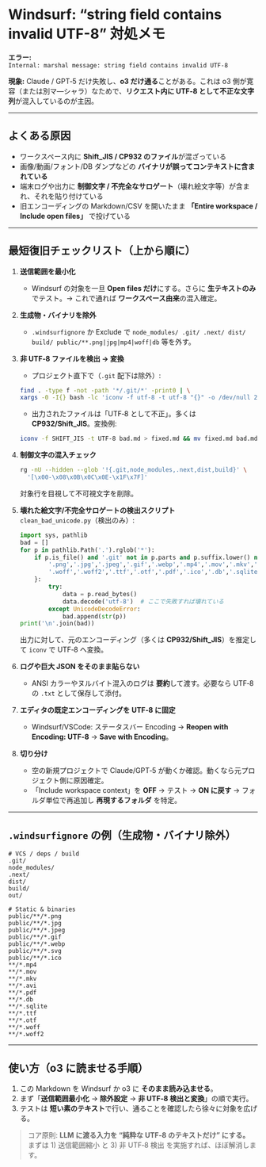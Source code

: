 # Windsurf: “string field contains invalid UTF-8” 対処メモ

**エラー:**  
`Internal: marshal message: string field contains invalid UTF-8`

**現象:** Claude / GPT‑5 だけ失敗し、**o3 だけ通る**ことがある。これは o3 側が寛容（または別マ―シャラ）なためで、**リクエスト内に UTF‑8 として不正な文字列**が混入しているのが主因。

---

## よくある原因
- ワークスペース内に **Shift_JIS / CP932 のファイル**が混ざっている
- 画像/動画/フォント/DB ダンプなどの **バイナリが誤ってコンテキストに含まれている**
- 端末ログや出力に **制御文字 / 不完全なサロゲート**（壊れ絵文字等）が含まれ、それを貼り付けている
- 旧エンコーディングの Markdown/CSV を開いたまま **「Entire workspace / Include open files」** で投げている

---

## 最短復旧チェックリスト（上から順に）
1. **送信範囲を最小化**  
   - Windsurf の対象を一旦 **Open files だけ**にする。さらに **生テキストのみ**でテスト。→ これで通れば **ワークスペース由来**の混入確定。

2. **生成物・バイナリを除外**  
   - `.windsurfignore` か Exclude で `node_modules/ .git/ .next/ dist/ build/ public/**.png|jpg|mp4|woff|db` 等を外す。

3. **非 UTF‑8 ファイルを検出 → 変換**  
   - プロジェクト直下で（`.git` 配下は除外）:
   ```bash
   find . -type f -not -path '*/.git/*' -print0 | \
   xargs -0 -I{} bash -lc 'iconv -f utf-8 -t utf-8 "{}" -o /dev/null 2>/dev/null || echo "{}"'
   ```
   - 出力されたファイルは「UTF‑8 として不正」。多くは **CP932/Shift_JIS**。変換例:
   ```bash
   iconv -f SHIFT_JIS -t UTF-8 bad.md > fixed.md && mv fixed.md bad.md
   ```

4. **制御文字の混入チェック**  
   ```bash
   rg -nU --hidden --glob '!{.git,node_modules,.next,dist,build}' \
     '[\x00-\x08\x0B\x0C\x0E-\x1F\x7F]'
   ```
   対象行を目視して不可視文字を削除。

5. **壊れた絵文字/不完全サロゲートの検出スクリプト**  
   `clean_bad_unicode.py`（検出のみ）:
   ```python
   import sys, pathlib
   bad = []
   for p in pathlib.Path('.').rglob('*'):
       if p.is_file() and '.git' not in p.parts and p.suffix.lower() not in {
           '.png','.jpg','.jpeg','.gif','.webp','.mp4','.mov','.mkv','.avi',
           '.woff','.woff2','.ttf','.otf','.pdf','.ico','.db','.sqlite'
       }:
           try:
               data = p.read_bytes()
               data.decode('utf-8')  # ここで失敗すれば壊れている
           except UnicodeDecodeError:
               bad.append(str(p))
   print('\n'.join(bad))
   ```
   出力に対して、元のエンコーディング（多くは **CP932/Shift_JIS**）を推定して `iconv` で UTF‑8 へ変換。

6. **ログや巨大 JSON をそのまま貼らない**  
   - ANSI カラーやヌルバイト混入のログは **要約**して渡す。必要なら UTF‑8 の `.txt` として保存して添付。

7. **エディタの既定エンコーディングを UTF‑8 に固定**  
   - Windsurf/VSCode: ステータスバー Encoding → **Reopen with Encoding: UTF‑8** → **Save with Encoding**。

8. **切り分け**  
   - 空の新規プロジェクトで Claude/GPT‑5 が動くか確認。動くなら元プロジェクト側に原因確定。
   - 「Include workspace context」を **OFF** → テスト → **ON に戻す** → フォルダ単位で再追加し **再現するフォルダ** を特定。

---

## `.windsurfignore` の例（生成物・バイナリ除外）
```
# VCS / deps / build
.git/
node_modules/
.next/
dist/
build/
out/

# Static & binaries
public/**/*.png
public/**/*.jpg
public/**/*.jpeg
public/**/*.gif
public/**/*.webp
public/**/*.svg
public/**/*.ico
**/*.mp4
**/*.mov
**/*.mkv
**/*.avi
**/*.pdf
**/*.db
**/*.sqlite
**/*.ttf
**/*.otf
**/*.woff
**/*.woff2
```

---

## 使い方（o3 に読ませる手順）
1. この Markdown を Windsurf か o3 に **そのまま読み込ませる**。
2. まず「**送信範囲最小化** → **除外設定** → **非 UTF‑8 検出と変換**」の順で実行。
3. テストは **短い素のテキスト**で行い、通ることを確認したら徐々に対象を広げる。

> コア原則: **LLM に渡る入力を “純粋な UTF‑8 のテキストだけ” にする。**  
> まずは 1) 送信範囲縮小 と 3) 非 UTF‑8 検出 を実施すれば、ほぼ解消します。
